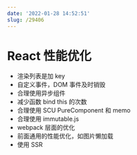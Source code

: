 ```yaml
---
date: '2022-01-28 14:52:51'
slug: /29406
---
```


# React 性能优化

- 渲染列表是加 key
- 自定义事件，DOM 事件及时销毁
- 合理使用异步组件
- 减少函数 bind this 的次数
- 合理使用 SCU PureComponent 和 memo
- 合理使用 immutable.js
- webpack 层面的优化
- 前面通用的性能优化，如图片懒加载
- 使用 SSR
